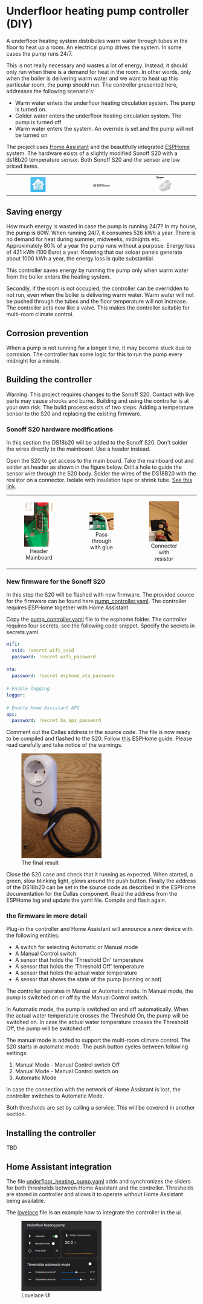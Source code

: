 # Underfloor heating pump controller (DIY)

A underfloor heating system distributes warm water through tubes in the floor to heat up a room. An electrical pump drives the system. In some cases the pump runs 24/7. 

This is not really necessary and wastes a lot of energy. Instead, it should only run when there is a demand for heat in the room. In other words, only when the boiler is delivering warm water and we want to heat up this particular room, the pump should run. The controller presented here, addresses the following scenario's:

- Warm water enters the underfloor heating circulation system. The pump is turned on.
- Colder water enters the underfloor heating circulation system. The pump is turned off
- Warm water enters the system. An override is set and the pump will not be turned on

The project uses [Home Assistant](https://www.home-assistant.io/) and the beautifully integrated [ESPHome](https://esphome.io/) system. The hardware exists of a slightly modified Sonoff S20 with a ds18b20 temperature sensor. Both Sonoff S20 and the sensor are low priced items.

<table>
    <tr>
    <td align="center" style="width: 30%">
        <img src="images/ha.svg"
            alt="Home Assistant"
            href="https://www.home-assistant.io/"
            style="width: 30%">
     </td>
     <td align="center" style="width: 30%">
        <img src="images/esphome.svg"
            alt="ESP Home"
            href="https://esphome.io/"
            style="width: 30%">
     </td>
     <td align="center" style="width: 30%">
        <img src="images/s20.png"
            alt="Sonoff S20"
            href="https://esphome.io/"
            style="width: 30%">
     </td>
     </tr>
</table>

## Saving energy

How much energy is wasted in case the pump is running 24/7? In my house, the pump is 60W. When running 24/7, it consumes 526 kWh a year. There is no demand for heat during summer, midweeks, midnights etc. Approximately 80% of a year the pump runs without a purpose. Energy loss of 421 kWh (100 Euro) a year. Knowing that our soloar panels generate about 1000 kWh a year, the energy loss is quite substantial.

This controller saves energy by running the pump only when warm water from the boiler enters the heating system.

Secondly, if the room is not occupied, the controller can be overridden to not run, even when the boiler is delivering warm water. Warm water will not be pushed through the tubes and the floor temperature will not increase. The controller acts now like a valve. This makes the controller suitable for multi-room climate control.

## Corrosion prevention

When a pump is not running for a longer time, it may become stuck due to corrosion. The controller has some logic for this to run the pump every midnight for a minute.

## Building the controller

Warning. This project requires changes to the Sonoff S20. Contact with live parts may cause shocks and burns. Building and using the controller is at your own risk. The build process exists of two steps. Adding a temperature sensor to the S20 and replacing the existing firmware.

### Sonoff S20 hardware modifications

In this section the DS18b20 will be added to the Sonoff S20. Don't solder the wires directly to the mainboard. Use a header instead. 

Open the S20 to get access to the main board. Take the mainboard out and solder an header as shown in the figure below. Drill a hole to guide the sensor wire through the S20 body. Solder the wires of the DS18B20 with the resistor on a connector. Isolate with insulation tape or shrink tube. [See this link](https://esphome.io/components/sensor/dallas.html). 

<table><tr>
<td align="center">
<figure>
<img src="images/s20_3.jpg"
        alt="Header Mainboard"/>
<figcaption>Header Mainboard</figcaption>
</figure>
<td align="center">
<figure>
<img src="images/s20_2.jpg" 
        alt="Pass through with glue"/>
<figcaption>Pass through with glue</figcaption>
</figure>
<td align="center">
<figure>
<img src="images/s20_5.jpg"
        alt="Connector with resistor"/>
<figcaption>Connector with resistor</figcaption>
</figure>
</tr></table>

### New firmware for the Sonoff S20

In this step the S20 will be flashed with new firmware. The provided source for the firmware can be found here [pump_controller.yaml](pump_controller.yaml). The controller requires ESPHome together with Home Assistant.

Copy the [pump_controller.yaml](pump_controller.yaml) file to the esphome folder. The controller requires four secrets, see the following code snippet. Specify the secrets in secrets.yaml.

``` yaml
wifi:
  ssid: !secret wifi_ssid
  password: !secret wifi_password

ota:
  password: !secret esphome_ota_password

# Enable logging
logger:

# Enable Home Assistant API
api:
  password: !secret ha_api_password
```

Comment out the Dallas address in the source code. The file is now ready to be compiled and flashed to the S20. Follow [this](https://esphome.io/devices/sonoff_s20.html) ESPHome guide. Please read carefully and take notice of the warnings.

<figure>
<img src="images/s20_f.jpg"
        alt="Final result"
        width="50%"/>
<figcaption>The final result</figcaption>
</figure>

Close the S20 case and check that it running as expected. When started, a green, slow blinking light, glows around the push button. 
Finally the address of the DS18b20 can be set in the source code as described in the ESPHome documentation for the Dallas component. Read the address from the ESPHome log and update the yaml file. Compile and flash again.

### the firmware in more detail

Plug-in the controller and Home Assistant will announce a new device with the following entities:

- A switch for selecting Automatic or Manual mode
- A Manual Control switch
- A sensor that holds the 'Threshold On' temperature
- A sensor that holds the 'Threshold Off' temperature
- A sensor that holds the actual water temperature
- A sensor that shows the state of the pump (running or not)

The controller operates in Manual or Automatic mode. In Manual mode, the pump is switched on or off by the Manual Control switch. 

In Automatic mode, the pump is switched on and off automatically. When the actual water temperature crosses the Threshold On, the pump will be switched on. In case the actual water temperature crosses the Threshold Off, the pump will be switched off. 

The manual mode is added to support the multi-room climate control. The S20 starts in automatic mode. The push button cycles between following settings:
1. Manual Mode - Manual Control switch Off
2. Manual Mode - Manual Control switch on
3. Automatic Mode

In case the connection with the network of Home Assistant is lost, the controller switches to Automatic Mode.

Both thresholds are set by calling a service. This will be covererd in another section.

## Installing the controller

TBD

## Home Assistant integration

The file [underfloor_heating_pump.yaml](underfloor_heating_pump.yaml) adds and synchronizes the sliders for both thresholds between Home Assistant and the controller. Thresholds are stored in controller and allows it to operate without Home Assistant being available.

The [lovelace](lovelace.yaml) file is an example how to integrate the controller in the ui. 

<figure>
<img src="images/ui.png"
        alt="Lovelace UI"
        width="50%"/>
<figcaption>Lovelace UI</figcaption>
</figure>

